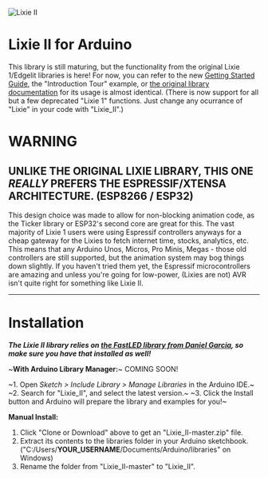 ![Lixie II](https://i.imgur.com/G5l9iJk.png)

# Lixie II for Arduino

This library is still maturing, but the functionality from the original Lixie 1/Edgelit libraries is here!
For now, you can refer to the new [Getting Started Guide](https://github.com/connornishijima/Lixie_II/blob/master/getting_started.md), the "Introduction Tour" example, or [the original library documentation](https://github.com/connornishijima/Lixie-arduino) for its usage is almost identical. (There is now support for all but a few deprecated "Lixie 1" functions. Just change any ocurrance of "Lixie" in your code with "Lixie_II".)

# WARNING

## UNLIKE THE ORIGINAL LIXIE LIBRARY, THIS ONE *REALLY* PREFERS THE ESPRESSIF/XTENSA ARCHITECTURE. (ESP8266 / ESP32)

This design choice was made to allow for non-blocking animation code, as the Ticker library or ESP32's second core are great for this. The vast majority of Lixie 1 users were using Espressif controllers anyways for a cheap gateway for the Lixies to fetch internet time, stocks, analytics, etc. This means that any Arduino Unos, Micros, Pro Minis, Megas - those old controllers are still supported, but the animation system may bog things down slightly. If you haven't tried them yet, the Espressif microcontrollers are amazing and unless you're going for low-power, (Lixies are not) AVR isn't quite right for something like Lixie II.

----------
# Installation

***The Lixie II library relies on [the FastLED library from Daniel Garcia](https://github.com/FastLED/FastLED), so make sure you have that installed as well!***

~**With Arduino Library Manager:**~ COMING SOON!

~1. Open *Sketch > Include Library > Manage Libraries* in the Arduino IDE.~
~2. Search for "Lixie_II", and select the latest version.~
~3. Click the Install button and Arduino will prepare the library and examples for you!~

**Manual Install:**

1. Click "Clone or Download" above to get an "Lixie_II-master.zip" file.
2. Extract its contents to the libraries folder in your Arduino sketchbook. ("C:/Users/**YOUR_USERNAME**/Documents/Arduino/libraries" on Windows)
3. Rename the folder from "Lixie_II-master" to "Lixie_II".
